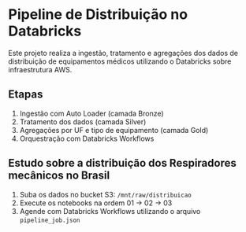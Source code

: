 # Pipeline de Distribuição no Databricks

Este projeto realiza a ingestão, tratamento e agregações dos dados de distribuição de equipamentos médicos utilizando o Databricks sobre infraestrutura AWS.

## Etapas

1. Ingestão com Auto Loader (camada Bronze)
2. Tratamento dos dados (camada Silver)
3. Agregações por UF e tipo de equipamento (camada Gold)
4. Orquestração com Databricks Workflows

## Estudo sobre a distribuição dos Respiradores mecânicos no Brasil

1. Suba os dados no bucket S3: `/mnt/raw/distribuicao`
2. Execute os notebooks na ordem 01 → 02 → 03
3. Agende com Databricks Workflows utilizando o arquivo `pipeline_job.json`
